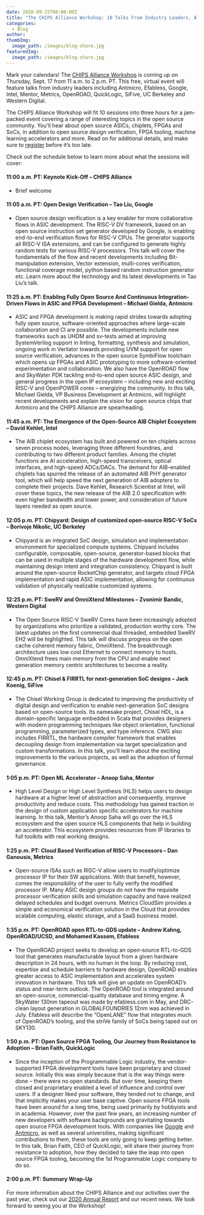 ```yaml
---
date: 2020-09-15T00:00:00Z
title: "The CHIPS Alliance Workshop: 10 Talks From Industry Leaders, All For Free"
categories:
  - Blog
author:
thumbImg:
  image_path: /images/blog-share.jpg
featuredImg:
  image_path: /images/blog-share.jpg
---
```


Mark your calendars! The [CHIPS Alliance Workshop](https://events.linuxfoundation.org/chips-alliance-workshop/) is coming up on Thursday, Sept. 17 from 11 a.m. to 2 p.m. PT. This free, virtual event will feature talks from industry leaders including Antmicro, Efabless, Google, Intel, Mentor, Metrics, OpenROAD, QuickLogic, SiFive, UC Berkeley and Western Digital.  

The CHIPS Alliance Workshop will fit 10 sessions into three hours for a jam-packed event covering a range of interesting topics in the open source community. You’ll hear about open source ASICs, chiplets, FPGAs and SoCs, in addition to open source design verification, FPGA tooling, machine learning accelerators and more. Read on for additional details, and make sure to [register](https://events.linuxfoundation.org/chips-alliance-workshop/register/) before it’s too late.

Check out the schedule below to learn more about what the sessions will cover:

#### 11:00 a.m. PT: Keynote Kick-Off – CHIPS Alliance

- Brief welcome

#### 11:05 a.m. PT: Open Design Verification – Tao Liu, Google

- Open source design verification is a key enabler for more collaborative flows in ASIC development. The RISC-V DV framework, based on an open source instruction set generator developed by Google, is enabling end-to-end verification flows for RISC-V CPUs.  The generator supports all RISC-V ISA extensions, and can be configured to generate highly random tests for various RISC-V processors. This talk will cover the fundamentals of the flow and recent developments including Bit-manipulation extension, Vector extension, multi-cores verification, functional coverage model, python based random instruction generator etc.  Learn more about the technology and its latest developments in Tao Liu’s talk. 

#### 11:25 a.m. PT: Enabling Fully Open Source And Continuous Integration-Driven Flows in ASIC and FPGA Development – Michael Gielda, Antmicro

- ASIC and FPGA development is making rapid strides towards adopting fully open source, software-oriented approaches where large-scale collaboration and CI are possible. The developments include new frameworks such as UHDM and sv-tests aimed at improving SystemVerilog support in linting, formatting, synthesis and simulation, ongoing work in Verilator towards providing UVM support for open source verification, advances in the open source SymbiFlow toolchain which opens up FPGAs and ASIC prototyping to more software-oriented experimentation and collaboration. We also have the OpenROAD flow and SkyWater PDK tackling end-to-end open source ASIC design, and general progress in the open IP ecosystem – including new and exciting RISC-V and OpenPOWER cores – energizing the community. In this talk, Michael Gielda, VP Business Development at Antmicro, will highlight recent developments and explain the vision for open source chips that Antmicro and the CHIPS Alliance are spearheading.

#### 11:45 a.m. PT: The Emergence of the Open-Source AIB Chiplet Ecosystem – David Kehlet, Intel

- The AIB chiplet ecosystem has built and powered on ten chiplets across seven process nodes, leveraging three different foundries, and contributing to two different product families.  Among the chiplet functions are AI acceleration, high-speed transceivers, optical interfaces, and high-speed ADCs/DACs.  The demand for AIB-enabled chiplets has spurred the release of an automated AIB PHY generator tool, which will help speed the next generation of AIB adopters to complete their projects.  Dave Kehlet, Research Scientist at Intel, will cover these topics, the new release of the AIB 2.0 specification with even higher bandwidth and lower power, and consideration of future layers needed as open source.

#### 12:05 p.m. PT: Chipyard: Design of customized open-source RISC-V SoCs – Borivoje Nikolic, UC Berkeley

- Chipyard is an integrated SoC design, simulation and implementation environment for specialized compute systems. Chipyard includes configurable, composable, open-source, generator-based blocks that can be used in multiple stages of the hardware development flow, while maintaining design intent and integration consistency.  Chipyard is built around the open-source RocketChip generator, and targets cloud FPGA implementation and rapid ASIC implementation, allowing for continuous validation of physically realizable customized systems.

#### 12:25 p.m. PT: SweRV and OmniXtend Milestones – Zvonimir Bandic, Western Digital

- The Open Source RISC-V SweRV Cores have been increasingly adopted by organizations who prioritize a validated, production worthy core. The latest updates on the first commercial dual threaded, embedded SweRV EH2 will be highlighted. This talk will discuss progress on the open cache coherent memory fabric, OmniXtend. The breakthrough architecture uses low cost Ethernet to connect memory to hosts. OmniXtend frees main memory from the CPU and enable next generation memory centric architectures to become a reality. 

#### 12:45 p.m. PT: Chisel & FIRRTL for next-generation SoC designs – Jack Koenig, SiFive

- The Chisel Working Group is dedicated to improving the productivity of digital design and verification to enable next-generation SoC designs based on open-source tools. Its namesake project, Chisel HDL, is a domain-specific language embedded in Scala that provides designers with modern programming techniques like object orientation, functional programming, parameterized types, and type inference. CWG also includes FIRRTL, the hardware compiler framework that enables decoupling design from implementation via target specialization and custom transformations. In this talk, you’ll learn about the exciting improvements to the various projects, as well as the adoption of formal governance.

#### 1:05 p.m. PT: Open ML Accelerator – Anoop Saha, Mentor

- High Level Design or High Level Synthesis (HLS) helps users to design hardware at a higher level of abstraction and consequently, improve productivity and reduce costs. This methodology has gained traction in the design of custom application specific accelerators for machine learning. In this talk, Mentor’s Anoop Saha will go over the HLS ecosystem and the open source HLS components that help in building an accelerator. This ecosystem provides resources from IP libraries to full toolkits with real working designs.

#### 1:25 p.m. PT: Cloud Based Verification of RISC-V Processors – Dan Ganousis, Metrics

- Open-source ISAs such as RISC-V allow users to modify/optimize processor IP for their SW applications. With that benefit, however, comes the responsibility of the user to fully verify the modified processor IP. Many ASIC design groups do not have the requisite processor verification skills and simulation capacity and have realized delayed schedules and budget overruns. Metrics CloudSim provides a simple and economical verification solution in the Cloud that provides scalable computing, elastic storage, and a SaaS business model.

#### 1:35 p.m. PT: OpenROAD open RTL-to-GDS update – Andrew Kahng, OpenROAD/UCSD, and Mohamed Kassem, Efabless 

- The OpenROAD project seeks to develop an open-source RTL-to-GDS tool that generates manufacturable layout from a given hardware description in 24 hours,  with no human in the loop. By reducing cost, expertise and schedule barriers to hardware design, OpenROAD enables greater access to ASIC implementation and accelerates system innovation in hardware. This talk will give an update on OpenROAD’s status and near-term outlook. The OpenROAD tool is integrated around  an open-source, commercial-quality database and timing engine. A SkyWater 130nm tapeout was made by efabless.com in May, and DRC-clean layout generation in GLOBALFOUNDRIES 12nm was achieved in July.  Efabless will describe the “OpenLANE” flow that integrates much of OpenROAD’s tooling, and the striVe family of SoCs being taped out on SKY130. 

#### 1:50 p.m. PT: Open Source FPGA Tooling, Our Journey from Resistance to Adoption – Brian Faith, QuickLogic

- Since the inception of the Programmable Logic industry, the vendor-supported FPGA development tools have been proprietary and closed source. Initially this was simply because that is the way things were done – there were no open standards. But over time, keeping them closed and proprietary enabled a level of influence and control over users. If a designer liked your software, they tended not to change, and that implicitly makes your user base captive.  Open source FPGA tools have been around for a long time, being used primarily by hobbyists and in academia. However, over the past few years, an increasing number of new developers with software backgrounds are gravitating towards open source FPGA development tools.  With companies like [Google](http://www.google.com/) and [Antmicro](http://www.antmicro.com/), as well as several universities, making significant contributions to them, these tools are only going to keep getting better.  In this talk, Brian Faith, CEO of QuickLogic, will share their journey from resistance to adoption, how they decided to take the leap into open source FPGA tooling, becoming the 1st Programmable Logic company to do so.

#### 2:00 p.m. PT: Summary Wrap-Up


For more information about the CHIPS Alliance and our activities over the past year, check out our [2020 Annual Report](https://chipsalliance.org/chips-alliance-2020-annual-report/) and our recent news. We look forward to seeing you at the Workshop! 